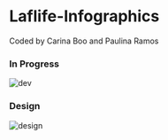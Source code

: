 Laflife-Infographics
====================

Coded by Carina Boo and Paulina Ramos

### In Progress
![dev](https://raw.github.com/paulinar/Laflife-Infographics/master/images/dev.png "Similar Opposite Infographic")

### Design
![design](https://raw.github.com/paulinar/Laflife-Infographics/master/images/design.png "Similar Opposite Infographic Design")
